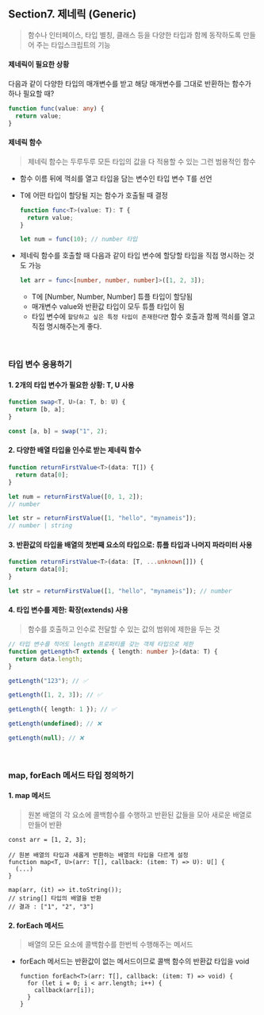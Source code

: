 ## Section7. 제네릭 (Generic)

> 함수나 인터페이스, 타입 별칭, 클래스 등을 다양한 타입과 함께 동작하도록 만들어 주는 타입스크립트의 기능

#### 제네릭이 필요한 상황

다음과 같이 다양한 타입의 매개변수를 받고 해당 매개변수를 그대로 반환하는 함수가 하나 필요할 때?

```ts
function func(value: any) {
  return value;
}
```

#### 제네릭 함수

> 제네릭 함수는 두루두루 모든 타입의 값을 다 적용할 수 있는 그런 범용적인 함수

- 함수 이름 뒤에 꺽쇠를 열고 타입을 담는 변수인 타입 변수 T를 선언
- T에 어떤 타입이 할당될 지는 함수가 호출될 때 결정

  ```ts
  function func<T>(value: T): T {
    return value;
  }

  let num = func(10); // number 타입
  ```

- 제네릭 함수를 호출할 때 다음과 같이 타입 변수에 할당할 타입을 직접 명시하는 것도 가능

  ```ts
  let arr = func<[number, number, number]>([1, 2, 3]);
  ```

  - T에 [Number, Number, Number] 튜플 타입이 할당됨
  - 매개변수 value와 반환값 타입이 모두 튜플 타입이 됨
  - 타입 변수에 `할당하고 싶은 특정 타입이 존재한다면` 함수 호출과 함께 꺽쇠를 열고 직접 명시해주는게 좋다.

<br/>

### 타입 변수 응용하기

#### 1. 2개의 타입 변수가 필요한 상황: T, U 사용

```ts
function swap<T, U>(a: T, b: U) {
  return [b, a];
}

const [a, b] = swap("1", 2);
```

#### 2. 다양한 배열 타입을 인수로 받는 제네릭 함수

```ts
function returnFirstValue<T>(data: T[]) {
  return data[0];
}

let num = returnFirstValue([0, 1, 2]);
// number

let str = returnFirstValue([1, "hello", "mynameis"]);
// number | string
```

#### 3. 반환값의 타입을 배열의 첫번째 요소의 타입으로: 튜플 타입과 나머지 파라미터 사용

```ts
function returnFirstValue<T>(data: [T, ...unknown[]]) {
  return data[0];
}

let str = returnFirstValue([1, "hello", "mynameis"]); // number
```

#### 4. 타입 변수를 제한: 확장(extends) 사용

> 함수를 호출하고 인수로 전달할 수 있는 값의 범위에 제한을 두는 것

```ts
// 타입 변수를 적어도 length 프로퍼티를 갖는 객체 타입으로 제한
function getLength<T extends { length: number }>(data: T) {
  return data.length;
}

getLength("123"); // ✅

getLength([1, 2, 3]); // ✅

getLength({ length: 1 }); // ✅

getLength(undefined); // ❌

getLength(null); // ❌
```

<br/>

### map, forEach 메서드 타입 정의하기

#### 1. map 메서드

> 원본 배열의 각 요소에 콜백함수를 수행하고 반환된 값들을 모아 새로운 배열로 만들어 반환

```tsx
const arr = [1, 2, 3];

// 원본 배열의 타입과 새롭게 반환하는 배열의 타입을 다르게 설정
function map<T, U>(arr: T[], callback: (item: T) => U): U[] {
  (...)
}

map(arr, (it) => it.toString());
// string[] 타입의 배열을 반환
// 결과 : ["1", "2", "3"]
```

#### 2. forEach 메서드

> 배열의 모든 요소에 콜백함수를 한번씩 수행해주는 메서드

- forEach 메서드는 반환값이 없는 메서드이므로 콜백 함수의 반환값 타입을 void

  ```tsx
  function forEach<T>(arr: T[], callback: (item: T) => void) {
    for (let i = 0; i < arr.length; i++) {
      callback(arr[i]);
    }
  }
  ```

<br/>
